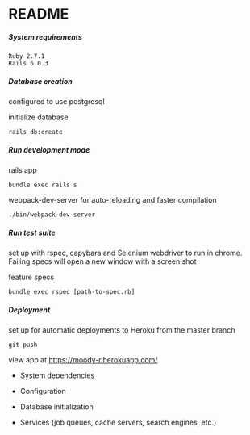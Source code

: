 # README

##### System requirements
    
    Ruby 2.7.1
    Rails 6.0.3

##### Database creation

configured to use postgresql
    
initialize database

    rails db:create

##### Run development mode
    
rails app 

    bundle exec rails s

webpack-dev-server for auto-reloading and faster compilation 

    ./bin/webpack-dev-server

##### Run test suite
    
set up with rspec, capybara and Selenium webdriver to run in chrome. 
Failing specs will open a new window with a screen shot
        
feature specs

    bundle exec rspec [path-to-spec.rb]

##### Deployment
    
set up for automatic deployments to Heroku from the master branch

    git push

view app at https://moody-r.herokuapp.com/

* System dependencies

* Configuration

* Database initialization

* Services (job queues, cache servers, search engines, etc.)
